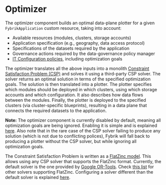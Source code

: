 # Optimizer

The optimizer component builds an optimal data-plane plotter for a given `FybrikApplication` custom resource, taking into account:

* Available resources (modules, clusters, storage accounts)
* Application specification (e.g., geography, data access protocol)
* Specifications of the datasets required by the application
* Governance actions required by the data-governance policy manager
* [IT Configuration policies](../config-policies), including optimization goals

The optimizer translates all the above inputs into a monolith [Constraint Satisfaction Problem (CSP)](https://en.wikipedia.org/wiki/Constraint_satisfaction_problem) and solves it using a third-party CSP solver. The solver returns an optimal solution in terms of the specified optimization goals. The solution is then translated into a plotter. The plotter specifies which modules should be deployed in which clusters, using which storage accounts and which configuration. It also describes how data flows between the modules. Finally, the plotter is deployed to the specified clusters (via cluster-specific blueprints), resulting in a data plane that connects the required datasets to the application.

**Note:** The optimizer component is currently disabled by default, meaning all optimization goals are being ignored. Enabling it is simple and is explained [here](../tasks/data-plane-optimization.md#enabling-the-optimizer). Also note that in the rare case of the CSP solver failing to produce any solution (which is not due to conflicting polices), Fybrik will fall back to producing a plotter without the CSP solver, but while ignoring all optimization goals.

The Constraint Satisfaction Problem is written as a [FlatZinc model](https://www.minizinc.org/doc-latest/en/fzn-spec.html). This allows using any CSP solver that supports the FlatZinc format. Currently, the default solver is the one provided by [Google OR-Tools](https://developers.google.com/optimization). Check [this list](https://www.minizinc.org/software.html#flatzinc) for other solvers supporting FlatZinc. Configuring a solver different than the default solver is explained [here](../tasks/data-plane-optimization.md#using-a-custom-csp-solver).
